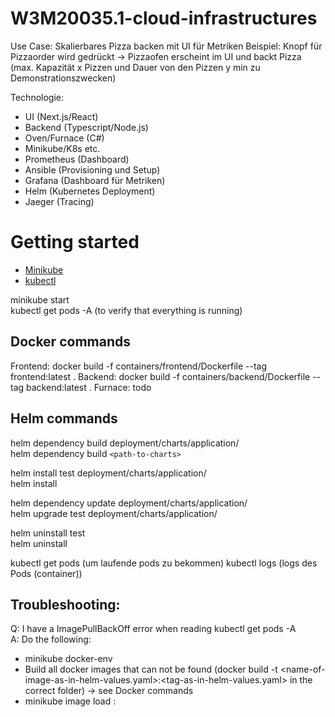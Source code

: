 # W3M20035.1-cloud-infrastructures
 Use Case: Skalierbares Pizza backen mit UI für Metriken
 Beispiel: Knopf für Pizzaorder wird gedrückt -> Pizzaofen erscheint im UI und backt Pizza 
(max. Kapazität x Pizzen und Dauer von den Pizzen y min zu Demonstrationszwecken)
 
Technologie: 
- UI (Next.js/React)
- Backend (Typescript/Node.js)
- Oven/Furnace (C#)
- Minikube/K8s etc.
- Prometheus (Dashboard)
- Ansible (Provisioning und Setup)
- Grafana (Dashboard für Metriken)
- Helm (Kubernetes Deployment)
- Jaeger (Tracing)

# Getting started
- [Minikube](https://minikube.sigs.k8s.io/docs/start/)
- [kubectl](https://kubernetes.io/docs/tasks/tools/)

minikube start  
kubectl get pods -A (to verify that everything is running)  

## Docker commands
Frontend: docker build -f containers/frontend/Dockerfile --tag frontend:latest .
Backend: docker build -f containers/backend/Dockerfile --tag backend:latest . 
Furnace: todo

## Helm commands

helm dependency build deployment/charts/application/  
helm dependency build `<path-to-charts>`

helm install test deployment/charts/application/  
helm install <releasename> <path-to-charts>  
 
helm dependency update deployment/charts/application/  
helm upgrade test deployment/charts/application/  

helm uninstall test  
helm uninstall <releasename>  

kubectl get pods (um laufende pods zu bekommen)
kubectl logs <podname> (logs des Pods (container))

## Troubleshooting:

Q: I have a ImagePullBackOff error when reading  kubectl get pods -A    
A: Do the following:  
- minikube docker-env
- Build all docker images that can not be found (docker build -t <name-of-image-as-in-helm-values.yaml>:<tag-as-in-helm-values.yaml> in the correct folder) -> see Docker commands
- minikube image load <name-of-built-image>:<tag-of-built-image>
